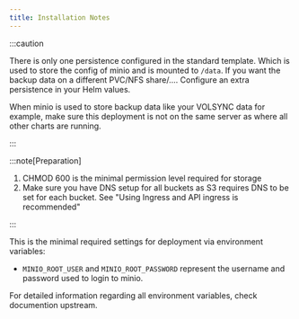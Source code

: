 ```yaml
---
title: Installation Notes
---
```


:::caution

There is only one persistence configured in the standard template. Which is used to store the config of minio and is mounted to `/data`.
If you want the backup data on a different PVC/NFS share/.... Configure an extra persistence in your Helm values. 

When minio is used to store backup data like your VOLSYNC data for example, make sure this deployment is not on the same server as where all other charts are running.

:::

:::note[Preparation]

1. CHMOD 600 is the minimal permission level required for storage
2. Make sure you have DNS setup for all buckets as S3 requires DNS to be set for each bucket. See "Using Ingress and API ingress is recommended"

:::

This is the minimal required settings for deployment via environment variables:

- `MINIO_ROOT_USER` and `MINIO_ROOT_PASSWORD` represent the username and password used to login to minio.

For detailed information regarding all environment variables, check documention upstream. 
